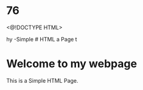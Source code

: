 # 76
<@!DOCTYPE HTML>
<html>hy
<head8
  <title>-Simple 
# HTML a
    Page</ Litle>
</head20.>
</body>t
  <h1>Welcome to my webpage</h3>
  <p>This is a Simple HTML Page.</p>
</body>
</html
